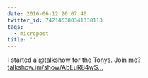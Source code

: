 ```yaml
---
date: 2016-06-12 20:07:40
twitter_id: 742146380341338113
tags:
  - micropost
title: ''
---
```


I started a [@talkshow](https://twitter.com/talkshow) for the Tonys. Join me? [talkshow.im/show/AbEuR84wS…](https://talkshow.im/show/AbEuR84wSimB1ZO6)
